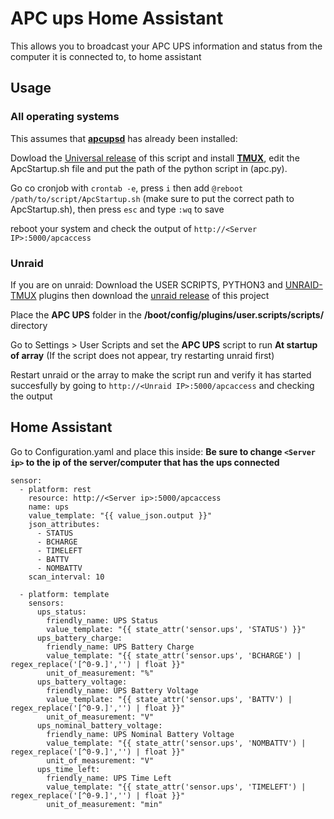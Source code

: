 # APC ups Home Assistant
This allows you to broadcast your APC UPS information and status from the computer it is connected to, to home assistant

## Usage

### All operating systems
This assumes that [**apcupsd**](http://www.apcupsd.org) has already been installed:

Dowload the [Universal release](https://github.com/dev-bash/APC-ups-Home-Assistant/releases/download/Release/Universal.zip) of this script and install [**TMUX**](https://github.com/tmux/tmux/wiki), edit the ApcStartup.sh file and put the path of the python script in (apc.py).

Go co cronjob with ```crontab -e```, press ```i``` then add ```@reboot /path/to/script/ApcStartup.sh``` (make sure to put the correct path to ApcStartup.sh), then press ```esc``` and type ```:wq``` to save

reboot your system and check the output of ```http://<Server IP>:5000/apcaccess```

### Unraid
If you are on unraid:
Download the USER SCRIPTS, PYTHON3 and [UNRAID-TMUX](https://gist.githubusercontent.com/justin-himself/2ce4af30dd9fc372df7aadb64fd4df35/raw/0a66faaa79670d1946ba3c8b1643f844406b7938/unraid-tmux.plg) plugins then download the [unraid release](https://github.com/dev-bash/APC-ups-Home-Assistant/releases/download/Release/Unraid.zip) of this project


Place the **APC UPS** folder in the **/boot/config/plugins/user.scripts/scripts/** directory

Go to Settings > User Scripts and set the **APC UPS** script to run **At startup of array** (If the script does not appear, try restarting unraid first)

Restart unraid or the array to make the script run and verify it has started succesfully by going to ```http://<Unraid IP>:5000/apcaccess``` and checking the output

## Home Assistant
Go to Configuration.yaml and place this inside:
**Be sure to change ```<Server ip>``` to the ip of the server/computer that has the ups connected**

```
sensor:
  - platform: rest
    resource: http://<Server ip>:5000/apcaccess
    name: ups
    value_template: "{{ value_json.output }}"
    json_attributes:
      - STATUS
      - BCHARGE
      - TIMELEFT
      - BATTV
      - NOMBATTV
    scan_interval: 10

  - platform: template
    sensors:
      ups_status:
        friendly_name: UPS Status
        value_template: "{{ state_attr('sensor.ups', 'STATUS') }}"
      ups_battery_charge:
        friendly_name: UPS Battery Charge
        value_template: "{{ state_attr('sensor.ups', 'BCHARGE') | regex_replace('[^0-9.]','') | float }}"
        unit_of_measurement: "%"
      ups_battery_voltage:
        friendly_name: UPS Battery Voltage
        value_template: "{{ state_attr('sensor.ups', 'BATTV') | regex_replace('[^0-9.]','') | float }}"
        unit_of_measurement: "V"
      ups_nominal_battery_voltage:
        friendly_name: UPS Nominal Battery Voltage
        value_template: "{{ state_attr('sensor.ups', 'NOMBATTV') | regex_replace('[^0-9.]','') | float }}"
        unit_of_measurement: "V"
      ups_time_left:
        friendly_name: UPS Time Left
        value_template: "{{ state_attr('sensor.ups', 'TIMELEFT') | regex_replace('[^0-9.]','') | float }}"
        unit_of_measurement: "min"
```

